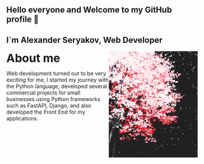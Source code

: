 <h2> Hello everyone and Welcome to my GitHub profile 👋 </h2>
<h2> I`m Alexander Seryakov, Web Developer</h2>

<!--There is a difference between knowing 
the path and walking the path.-->

<div style="display: flex; justify-content: space-between">
    <div align="left">
        <strong style="font-size: 30px">About me</strong>
        <p>Web development turned out to be very exciting for me, 
            I started my journey with the Python language, developed 
            several commercial projects for small businesses using Python 
            frameworks such as FastAPI, Django, and also developed the Front 
            End for my applications.
        </p>
    </div>
<img align="right" width="400" src="assets/common/giphy.gif">
</div>


<!--
**AlexanderSeryakov/AlexanderSeryakov** is a ✨ _special_ ✨ repository because its `README.md` (this file) appears on your GitHub profile.

Here are some ideas to get you started:

- 🔭 I’m currently working on ...
- 🌱 I’m currently learning ...
- 👯 I’m looking to collaborate on ...
- 🤔 I’m looking for help with ...
- 💬 Ask me about ...
- 📫 How to reach me: ...
- 😄 Pronouns: ...
- ⚡ Fun fact: ...
-->
